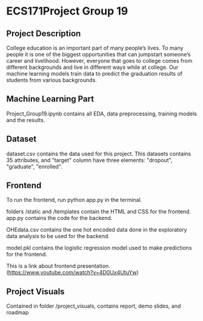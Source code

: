 # ECS171Project Group 19


## Project Description
College education is an important part of many people’s lives. To many people it is one of the biggest opportunities that can jumpstart someone’s career and livelihood. However, everyone that goes to college comes from different backgrounds and live in different ways while at college. Our machine learning models train data to predict the graduation results of students from various backgrounds.

## Machine Learning Part
Project_Group19.ipynb contains all EDA, data preprocessing, training models and the results.

## Dataset
dataset.csv contains the data used for this project. 
This datasets contains 35 attributes, and "target" column have three elements: "dropout", "graduate", "enrolled".

## Frontend

To run the frontend, run python app.py in the terminal. 

folders /static and /templates contain the HTML and CSS for the frontend. 
app.py contains the code for the backend. 

OHEdata.csv contains the one hot encoded data done in the exploratory data analysis to be used for the backend. 

model.pkl contains the logistic regression model used to make predictions for the frontend. 

This is a link about frontend presentation.
(https://www.youtube.com/watch?v=4D0Ux4UtuYw)

## Project Visuals

Contained in folder /project_visuals, contains report, demo slides, and roadmap

